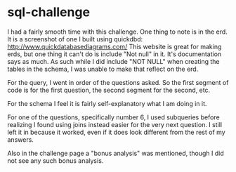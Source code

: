 # sql-challenge

I had a fairly smooth time with this challenge. One thing to note is in the erd. It is a screenshot of one I built using quickdbd: http://www.quickdatabasediagrams.com/ 
This website is great for making erds, but one thing it can't do is include "Not null" in it. It's documentation says as much. As such while I did include "NOT NULL" when creating the tables in the schema, I was unable to make that reflect on the erd.

For the query, I went in order of the questions asked. So the first segment of code is for the first question, the second segment for the second, etc. 

For the schema I feel it is fairly self-explanatory what I am doing in it.

For one of the questions, specifically number 6, I used subqueries before realizing I found using joins instead easier for the very next question. I still left it in because it worked, even if it does look different from the rest of my answers.

Also in the challenge page a "bonus analysis" was mentioned, though I did not see any such bonus analysis.
